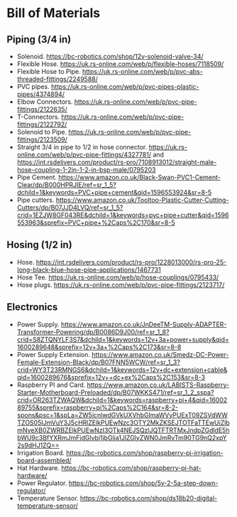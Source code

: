 # Bill of Materials

## Piping (3/4 in)
- Solenoid. https://bc-robotics.com/shop/12v-solenoid-valve-34/
- Flexible Hose. https://uk.rs-online.com/web/p/flexible-hoses/7118509/
- Flexible Hose to Pipe. https://uk.rs-online.com/web/p/pvc-abs-threaded-fittings/2249588/
- PVC pipes. https://uk.rs-online.com/web/p/pvc-pipes-plastic-pipes/4374894/
- Elbow Connectors. https://uk.rs-online.com/web/p/pvc-pipe-fittings/2122635/
- T-Connectors. https://uk.rs-online.com/web/p/pvc-pipe-fittings/2122792/
- Solenoid to Pipe. https://uk.rs-online.com/web/p/pvc-pipe-fittings/2123509/
- Straight 3/4 in pipe to 1/2 in hose connector. https://uk.rs-online.com/web/p/pvc-pipe-fittings/4327781/ and https://int.rsdelivers.com/product/rs-pro/7108913012/straight-male-hose-coupling-1-2in-1-2-in-bsp-male/0795203
- Pipe Cement. https://www.amazon.co.uk/Black-Swan-PVC1-Cement-Clear/dp/B000HPRJIE/ref=sr_1_5?dchild=1&keywords=PVC+pipe+cement&qid=1596553924&sr=8-5
- Pipe cutters. https://www.amazon.co.uk/Tooltoo-Plastic-Cutter-Cutting-Cutters/dp/B07JJD4LVQ/ref=sr_1_5?crid=1EZJW8GF043RE&dchild=1&keywords=pvc+pipe+cutter&qid=1596553963&sprefix=PVC+pipe+%2Caps%2C170&sr=8-5

## Hosing (1/2 in)
- Hose. https://int.rsdelivers.com/product/rs-pro/1228013000/rs-pro-25-long-black-blue-hose-pipe-applications/1467731
- Hose Tee. https://uk.rs-online.com/web/p/hose-couplings/0795433/
- Hose plugs. https://uk.rs-online.com/web/p/pvc-pipe-fittings/2123717/

## Electronics
- Power Supply. https://www.amazon.co.uk/JnDeeTM-Supply-ADAPTER-Transformer-Powering/dp/B0086D9J00/ref=sr_1_8?crid=S8ZTQNYLF3S7&dchild=1&keywords=12v+3a+power+supply&qid=1600289648&sprefix=12v+3a+%2Caps%2C173&sr=8-8
- Power Supply Extension. https://www.amazon.co.uk/Smedz-DC-Power-Female-Extension-Black/dp/B07FNN5WCW/ref=sr_1_3?crid=WY3T23RMNGS6&dchild=1&keywords=12v+dc+extension+cable&qid=1600289676&sprefix=12v++dc+ex%2Caps%2C153&sr=8-3
- Raspberry PI and Card. https://www.amazon.co.uk/LABISTS-Raspberry-Starter-Motherboard-Preloaded/dp/B07WKKS471/ref=sr_1_2_sspa?crid=OR263TZWAQW&dchild=1&keywords=raspberry+pi+4&qid=1600289755&sprefix=raspberry+pi%2Caps%2C164&sr=8-2-spons&psc=1&spLa=ZW5jcnlwdGVkUXVhbGlmaWVyPUExT09ZSVdWWTZOS05IJmVuY3J5cHRlZElkPUEwNzc3OTY2MkZKSEJTOTFaTTEwUiZlbmNyeXB0ZWRBZElkPUEwNzI3OTk4NEJSQzlJQTFTRTMxJndpZGdldE5hbWU9c3BfYXRmJmFjdGlvbj1jbGlja1JlZGlyZWN0JmRvTm90TG9nQ2xpY2s9dHJ1ZQ==
- Irrigation Board. https://bc-robotics.com/shop/raspberry-pi-irrigation-board-assembled/
- Hat Hardware. https://bc-robotics.com/shop/raspberry-pi-hat-hardware/
- Power Regulator. https://bc-robotics.com/shop/5v-2-5a-step-down-regulator/
- Temperature Sensor. https://bc-robotics.com/shop/ds18b20-digital-temperature-sensor/



